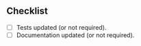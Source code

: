 <!--
  Thank you for submitting a pull request!

  We appreciate the time and effort you have invested in making these changes. Please ensure that you provide enough information to allow others to review your pull request.

  Upon submission, your pull request will be automatically assigned with reviewers.

  If you want to learn more about contributing to this project, please visit: https://github.com/lynx-family/lynx-stack/blob/main/CONTRIBUTING.md.
-->

<!-- We may use the AI generated summary. Write your own summary is you want. Just deleted the following line. -->
<!-- @coderabbitai summary -->

## Checklist

<!--- Check and mark with an "x" -->

- [ ] Tests updated (or not required).
- [ ] Documentation updated (or not required).
